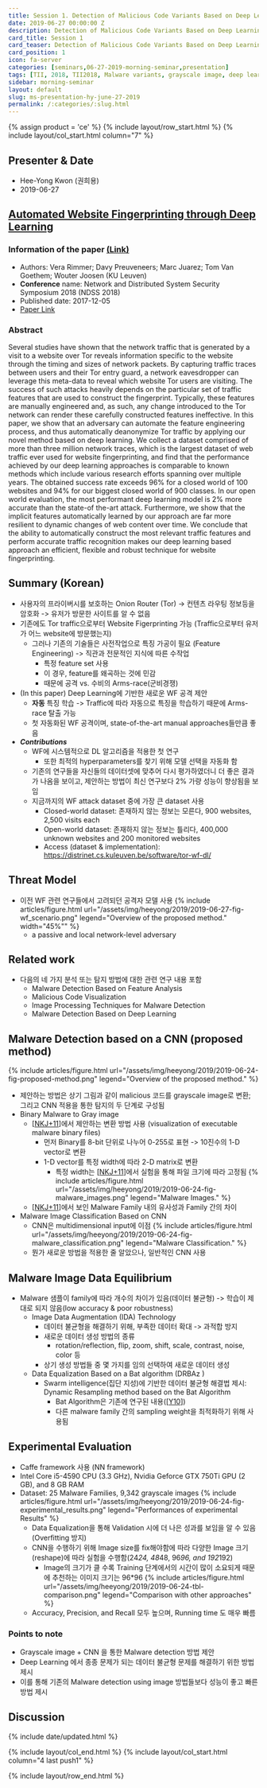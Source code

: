 ```yaml
---
title: Session 1. Detection of Malicious Code Variants Based on Deep Learning
date: 2019-06-27 00:00:00 Z
description: Detection of Malicious Code Variants Based on Deep Learning
card_title: Session 1
card_teaser: Detection of Malicious Code Variants Based on Deep Learning
card_position: 1
icon: fa-server
categories: [seminars,06-27-2019-morning-seminar,presentation]
tags: [TII, 2018, TII2018, Malware variants, grayscale image, deep learning, convolution neural network, bat algorithm]
sidebar: morning-seminar
layout: default
slug: ms-presentation-hy-june-27-2019
permalink: /:categories/:slug.html
---
```


{% assign product = 'ce' %}
{% include layout/row_start.html %}
{% include layout/col_start.html column="7" %}

## Presenter & Date
+ Hee-Yong Kwon (권희용)
+ 2019-06-27

## [Automated Website Fingerprinting through Deep Learning](https://inhaucs.github.io/seminars/06-27-2019-morning-seminar/presentation/ms-presentation-sy-june-27-2019.html)

### Information of the paper [(Link)](https://arxiv.org/pdf/1708.06376)
+ Authors: Vera Rimmer; Davy Preuveneers; Marc Juarez; Tom Van Goethem; Wouter Joosen (KU Leuven)
+ **Conference** name: Network and Distributed System Security Symposium 2018 (NDSS 2018)
+ Published date: 2017-12-05
+ [Paper Link](https://arxiv.org/pdf/1708.06376.pdf)


### Abstract
Several studies have shown that the network traffic that is generated by a visit to a website over Tor reveals information specific to the website through the timing and sizes of network packets. By capturing traffic traces between users and their Tor entry guard, a network eavesdropper can leverage this meta-data to reveal which website Tor users are visiting. The success of such attacks heavily depends on the particular set of traffic features that are used to construct the fingerprint. Typically, these features are manually engineered and, as such, any change introduced to the Tor network can render these carefully constructed features ineffective. In this paper, we show that an adversary can automate the feature engineering process, and thus automatically deanonymize Tor traffic by applying our novel method based on deep learning. We collect a dataset comprised of more than three million network traces, which is the largest dataset of web traffic ever used for website fingerprinting, and find that the performance achieved by our deep learning approaches is comparable to known methods which include various research efforts spanning over multiple years. The obtained success rate exceeds 96% for a closed world of 100 websites and 94% for our biggest closed world of 900 classes. In our open world evaluation, the most performant deep learning model is 2% more accurate than the state-of the-art attack. Furthermore, we show that the implicit features automatically learned by our approach are far more resilient to dynamic changes of web content over time. We conclude that the ability to automatically construct the most relevant traffic features and perform accurate traffic recognition makes our deep learning based approach an efficient, flexible and robust technique for website fingerprinting.


## Summary (Korean)
+ 사용자의 프라이버시를 보호하는 Onion Router (Tor) -> 컨텐츠 라우팅 정보등을 암호화 -> 유저가 방문한 사이트를 알 수 없음
+ 기존에도 Tor traffic으로부터 Website Figerprinting 가능 (Traffic으로부터 유저가 어느 website에 방문했는지)
  + 그러나 기존의 기술들은 사전작업으로 특징 가공이 필요 (Feature Engineering) -> 직관과 전문적인 지식에 따른 수작업
    + 특정 feature set 사용
    + 이 경우, feature를 왜곡하는 것에 민감
    + 때문에 공격 vs. 수비의 Arms-race(군비경쟁)
+ (In this paper) Deep Learning에 기반한 새로운 WF 공격 제안
  + **자동** 특징 학습 -> Traffic에 따라 자동으로 특징을 학습하기 때문에 Arms-race 탈출 가능
  + 첫 자동화된 WF 공격이며, state-of-the-art manual approaches들만큼 좋음
+ ***Contributions***
  + WF에 시스템적으로 DL 알고리즘을 적용한 첫 연구
    + 또한 최적의 hyperparameters를 찾기 위해 모델 선택을 자동화 함
  + 기존의 연구들을 자신들의 데이터셋에 맞추어 다시 평가하였더니 더 좋은 결과가 나옴을 보이고, 제안하는 방법이 최신 연구보다 2% 가량 성능이 향상됨을 보임
  + 지금까지의 WF attack dataset 중에 가장 큰 dataset 사용
    + Closed-world dataset: 존재하지 않는 정보는 모른다, 900 websites, 2,500 visits each
    + Open-world dataset: 존재하지 않는 정보는 틀리다, 400,000 unknown websites and 200 monitored websites
    + Access (dataset & implementation): https://distrinet.cs.kuleuven.be/software/tor-wf-dl/

## Threat Model
+ 이전 WF 관련 연구들에서 고려되던 공격자 모델 사용
{% include articles/figure.html url="/assets/img/heeyong/2019/2019-06-27-fig-wf_scenario.png" legend="Overview of the proposed method." width="45%"" %}
  + a passive and local network-level adversary






[NLJ+11]: <https://dl.acm.org/citation.cfm?id=2016908> "Nataraj, Lakshmanan, et al. “Malware images: visualization and automatic classification.” Proceedings of the 8th international symposium on visualization for cyber security. ACM, 2011."


## Related work
+ 다음의 네 가지 분석 또는 탐지 방법에 대한 관련 연구 내용 포함
  + Malware Detection Based on Feature Analysis
  + Malicious Code Visualization
  + Image Processing Techniques for Malware Detection
  + Malware Detection Based on Deep Learning


## Malware Detection based on a CNN (proposed method)
{% include articles/figure.html url="/assets/img/heeyong/2019/2019-06-24-fig-proposed-method.png" legend="Overview of the proposed method." %}
+ 제안하는 방법은 상기 그림과 같이 malicious 코드를 grayscale image로 변환; 그리고 CNN 적용을 통한 탐지의 두 단계로 구성됨
+ Binary Malware to Gray image
  + [[NKJ+11]]에서 제안하는 변환 방법 사용 (visualization of executable malware binary files)
    + 먼저 Binary를 8-bit 단위로 나누어 0-255로 표현 -> 10진수의 1-D vector로 변환
    + 1-D vector를 특정 width에 따라 2-D matrix로 변환
      + 특정 width는 [[NKJ+11]]에서 실험을 통해 파일 크기에 따라 고정됨
{% include articles/figure.html url="/assets/img/heeyong/2019/2019-06-24-fig-malware_images.png" legend="Malware Images." %}
  + [[NKJ+11]]에서 보인 Malware Family 내의 유사성과 Family 간의 차이
+ Malware Image Classification Based on CNN
  + CNN은 multidimensional input에 이점
{% include articles/figure.html url="/assets/img/heeyong/2019/2019-06-24-fig-malware_classification.png" legend="Malware Classification." %}
  + 뭔가 새로운 방법을 적용한 줄 알았으나, 일반적인 CNN 사용

[NKJ+11]: <https://dl.acm.org/citation.cfm?id=2016908> "L. Nataraj, S. Karthikeyan, G. Jacob, andB.Manjunath, “Malware images: visualization and automatic classification,” in Proc. 8th Int. Symp. Vis. Cyber Security, 2011, Paper 4."


## Malware Image Data Equilibrium
+ Malware 샘플이 family에 따라 개수의 차이가 있음(데이터 불균형) -> 학습이 제대로 되지 않음(low accuracy & poor robustness)
  + Image Data Augmentation (IDA) Technology
    + 데이터 불균형을 해결하기 위해, 부족한 데이터 확대 -> 과적합 방지
    + 새로운 데이터 생성 방법의 종류
      + rotation/reflection, flip, zoom, shift, scale, contrast, noise, color 등
    + 상기 생성 방법들 중 몇 가지를 임의 선택하여 새로운 데이터 생성
  + Data Equalization Based on a Bat algorithm (DRBAz )
    + Swarm intelligence(집단 지성)에 기반한 데이터 불균형 해결법 제시: Dynamic Resampling method based on the Bat Algorithm
      + Bat Algorithm은 기존에 연구된 내용([[Y10]])
      + 다른 malware family 간의 sampling weight을 최적화하기 위해 사용됨

[Y10]: <https://link.springer.com/chapter/10.1007/978-3-642-12538-6_6> "X.-S.Yang, “A new metaheuristic bat-inspired algorithm,” Nature Inspired Cooperative Strategies for Optimization (NICSO 2010), New York, NY, USA: Springer, pp. 65–74, 2010."


## Experimental Evaluation
+ Caffe framework 사용 (NN framework)
+ Intel Core i5-4590 CPU (3.3 GHz), Nvidia Geforce GTX 750Ti GPU (2 GB), and 8 GB RAM
+ Dataset: 25 Malware Families, 9,342 grayscale images
{% include articles/figure.html url="/assets/img/heeyong/2019/2019-06-24-fig-experimental_results.png" legend="Performances of experimental Results" %}
  + Data Equalization을 통해 Validation 시에 더 나은 성과를 보임을 알 수 있음 (Overfitting 방지)
  + CNN을 수행하기 위해 Image size를 fix해야함에 따라 다양한 Image 크기(reshape)에 따라 실험을 수행함(24*24, 48*48, 96*96, and 192*192)
    + Image의 크기가 클 수록 Training 단계에서의 시간이 많이 소요되게 때문에 추천하는 이미지 크기는 96*96
{% include articles/figure.html url="/assets/img/heeyong/2019/2019-06-24-tbl-comparison.png" legend="Comparison with other approaches" %}
  + Accuracy, Precision, and Recall 모두 높으며, Running time 도 매우 빠름


### Points to note
+ Grayscale image + CNN 을 통한 Malware detection 방법 제안
+ Deep Learning 에서 종종 문제가 되는 데이터 불균형 문제를 해결하기 위한 방법 제시
+ 이를 통해 기존의 Malware detection using image 방법들보다 성능이 좋고 빠른 방법 제시



## Discussion


{% include date/updated.html %}

{% include layout/col_end.html %}
{% include layout/col_start.html column="4 last push1" %}

{% include layout/row_end.html %}
